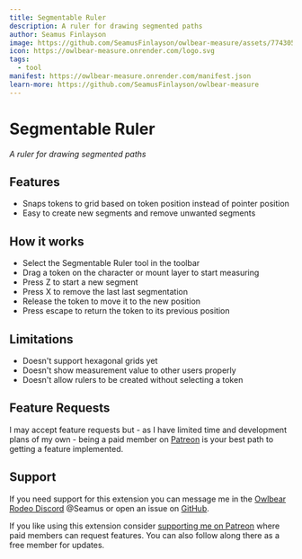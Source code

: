 ```yaml
---
title: Segmentable Ruler
description: A ruler for drawing segmented paths
author: Seamus Finlayson
image: https://github.com/SeamusFinlayson/owlbear-measure/assets/77430559/b4e78996-7990-43fa-85d8-709abd25636e
icon: https://owlbear-measure.onrender.com/logo.svg
tags:
  - tool
manifest: https://owlbear-measure.onrender.com/manifest.json
learn-more: https://github.com/SeamusFinlayson/owlbear-measure
---
```


# Segmentable Ruler

_A ruler for drawing segmented paths_

## Features

- Snaps tokens to grid based on token position instead of pointer position
- Easy to create new segments and remove unwanted segments

## How it works

- Select the Segmentable Ruler tool in the toolbar
- Drag a token on the character or mount layer to start measuring
- Press Z to start a new segment
- Press X to remove the last last segmentation
- Release the token to move it to the new position
- Press escape to return the token to its previous position

## Limitations

- Doesn't support hexagonal grids yet
- Doesn't show measurement value to other users properly
- Doesn't allow rulers to be created without selecting a token

## Feature Requests

I may accept feature requests but - as I have limited time and development plans of my own - being a paid member on [Patreon](https://www.patreon.com/SeamusFinlayson) is your best path to getting a feature implemented.

## Support

If you need support for this extension you can message me in the [Owlbear Rodeo Discord](https://discord.gg/yWSErB6Qaj) @Seamus or open an issue on [GitHub](https://github.com/SeamusFinlayson/owlbear-measure).

If you like using this extension consider [supporting me on Patreon](https://www.patreon.com/SeamusFinlayson) where paid members can request features. You can also follow along there as a free member for updates.
